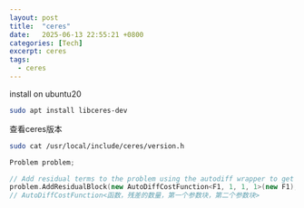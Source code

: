 ```yaml
---
layout: post
title:  "ceres"
date:   2025-06-13 22:55:21 +0800
categories: [Tech]
excerpt: ceres
tags:
  - ceres
---
```


install on ubuntu20

```bash
sudo apt install libceres-dev
```

查看ceres版本

```bash
sudo cat /usr/local/include/ceres/version.h
```

```C++
Problem problem;

// Add residual terms to the problem using the autodiff wrapper to get the derivatives automatically.
problem.AddResidualBlock(new AutoDiffCostFunction<F1, 1, 1, 1>(new F1), nullptr, &x1, &x2);
// AutoDiffCostFunction<函数，残差的数量，第一个参数块，第二个参数块>
```
